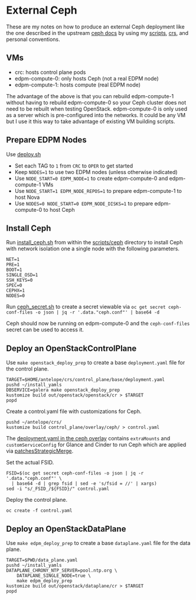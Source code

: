 # External Ceph

These are my notes on how to produce an external Ceph deployment
like the one described in the upstream
[ceph docs](https://github.com/openstack-k8s-operators/docs/blob/main/ceph.md)
by using my [scripts](../scripts), [crs](../crs), and personal
conventions.

## VMs

- crc: hosts control plane pods
- edpm-compute-0: only hosts Ceph (not a real EDPM node)
- edpm-compute-1: hosts compute (real EDPM node)

The advantage of the above is that you can rebuild edpm-compute-1
without having to rebuild edpm-compute-0 so your Ceph cluster does not
need to be rebuilt when testing OpenStack. edpm-compute-0 is only used
as a server which is pre-configured into the networks. It could be any
VM but I use it this way to take advantage of existing VM building
scripts.

## Prepare EDPM Nodes

Use [deploy.sh](../scripts/deploy.sh)

- Set each TAG to `1` from `CRC` to `OPER` to get started
- Keep `NODES=1` to use two EDPM nodes (unless otherwise indicated)
- Use `NODE_START=0 EDPM_NODE=1` to create edpm-compute-0 and edpm-compute-1 VMs
- Use `NODE_START=1 EDPM_NODE_REPOS=1` to prepare edpm-compute-1 to host Nova
- Use `NODES=0 NODE_START=0 EDPM_NODE_DISKS=1` to prepare edpm-compute-0 to host Ceph

## Install Ceph

Run [install_ceph.sh](../scripts/ceph/install_ceph.sh) 
from within the [scripts/ceph](../scripts/ceph/) directory
to install Ceph with network isolation one a single node with the
following parameters.
```
NET=1
PRE=1
BOOT=1
SINGLE_OSD=1
SSH_KEYS=0
SPEC=0
CEPHX=1
NODES=0
```
Run [ceph_secret.sh](../scripts/ceph/ceph_secret.sh) to create a secret viewable via
`oc get secret ceph-conf-files -o json | jq -r '.data."ceph.conf"' | base64 -d`

Ceph should now be running on edpm-compute-0 and the `ceph-conf-files`
secret can be used to access it.

## Deploy an OpenStackControlPlane

Use `make openstack_deploy_prep` to create a base `deployment.yaml`
file for the control plane.

```
TARGET=$HOME/antelope/crs/control_plane/base/deployment.yaml
pushd ~/install_yamls
DBSERVICE=galera make openstack_deploy_prep
kustomize build out/openstack/openstack/cr > $TARGET
popd
```

Create a control.yaml file with customizations for Ceph.
```
pushd ~/antelope/crs/
kustomize build control_plane/overlay/ceph/ > control.yaml
```
The
[deployment.yaml in the ceph overlay](../crs/control_plane/overlay/ceph/deployment.yaml)
contains `extraMounts` and `customServiceConfig` for Glance and Cinder
to run Ceph which are applied via
[patchesStrategicMerge](https://kubectl.docs.kubernetes.io/references/kustomize/builtins/#_patchesstrategicmerge_).

Set the actual FSID.
```
FSID=$(oc get secret ceph-conf-files -o json | jq -r '.data."ceph.conf"' \
  | base64 -d | grep fsid | sed -e 's/fsid = //' | xargs)
sed -i "s/_FSID_/${FSID}/" control.yaml
```
Deploy the control plane.
```
oc create -f control.yaml
```


## Deploy an OpenStackDataPlane

Use `make edpm_deploy_prep` to create a base `dataplane.yaml` file for
the data plane.

```
TARGET=$PWD/data_plane.yaml
pushd ~/install_yamls
DATAPLANE_CHRONY_NTP_SERVER=pool.ntp.org \
    DATAPLANE_SINGLE_NODE=true \
    make edpm_deploy_prep
kustomize build out/openstack/dataplane/cr > $TARGET
popd
```
